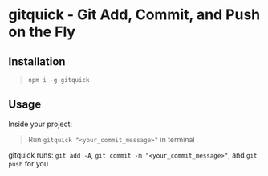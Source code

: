 # gitquick - Git Add, Commit, and Push on the Fly

## Installation

> `npm i -g gitquick`

## Usage

Inside your project:

> Run `gitquick "<your_commit_message>"` in terminal

gitquick runs: `git add -A`, `git commit -m "<your_commit_message>"`, and `git push` for you
